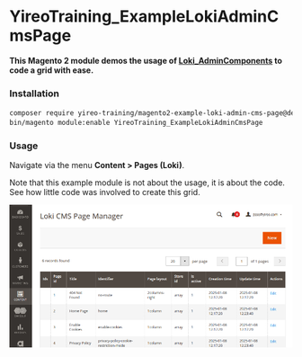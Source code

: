 # YireoTraining_ExampleLokiAdminCmsPage

**This Magento 2 module demos the usage of [Loki_AdminComponents](https://github.com/LokiExtensions/Loki_AdminComponents) to code a grid with ease.**

### Installation
```bash
composer require yireo-training/magento2-example-loki-admin-cms-page@dev
bin/magento module:enable YireoTraining_ExampleLokiAdminCmsPage
```
### Usage
Navigate via the menu **Content > Pages (Loki)**.

Note that this example module is not about the usage, it is about the code. See how little code was involved to create this grid.

![Screenshot of grid in action](loki-admin-grid-cms-pages.png)
